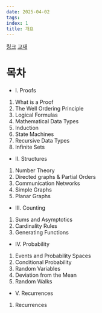 ```yaml
---
date: 2025-04-02
tags:
index: 1
title: 개요
---
```

[링크](https://ocw.mit.edu/courses/6-042j-mathematics-for-computer-science-fall-2010/video_galleries/video-lectures/)
[교재](https://ocw.mit.edu/courses/6-042j-mathematics-for-computer-science-spring-2015/resources/mit6_042js15_textbook/)
# 목차
- I. Proofs
1. What is a Proof
2. The Well Ordering Principle
3. Logical Formulas
4. Mathematical Data Types
5. Induction
6. State Machines
7. Recursive Data Types
8. Infinite Sets

- II. Structures
1. Number Theory
2. Directed graphs & Partial Orders
3. Communication Networks
4. Simple Graphs
5. Planar Graphs

- III. Counting
1. Sums and Asymptotics
2. Cardinality Rules
3. Generating Functions

- IV. Probability
1. Events and Probability Spaces
2. Conditional Probability
3. Random Variables
4. Deviation from the Mean
5. Random Walks

- V. Recurrences
1. Recurrences

